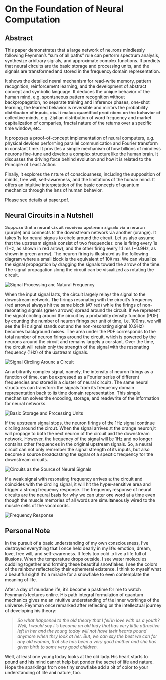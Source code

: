 # On the Foundation of Neural Computation

## Abstract

This paper demonstrates that a large network of neurons mindlessly following Feynman’s “sum of all paths” rule can perform spectrum analysis, synthesize arbitrary signals, and approximate complex functions. It predicts that neural circuits are the basic storage and processing units, and the signals are transformed and stored in the frequency domain representation. 

It shows the detailed neural mechanism for read-write memory, pattern recognition, reinforcement learning, and the development of abstract concept and symbolic language. It deduces the unique behavior of the human mind, e.g. spontaneous pattern recognition without backpropagation, no separate training and inference phases, one-shot learning, the learned behavior is reversible and mirrors the probability distribution of inputs, etc. It makes quantified predictions on the behavior of collective minds, e.g. Zipfian distribution of word frequency and market capitalization of companies, fractal nature of the returns over a specific time window, etc. 

It proposes a proof-of-concept implementation of neural computers, e.g. physical devices performing parallel communication and Fourier transform in constant time. It provides a simple mechanism of how billions of mindless neurons fine-tune and develop a complex structure like the human brain. It discusses the driving force behind evolution and how it is related to the Principle of Least Action.

Finally, it explores the nature of consciousness, including the supposition of minds, free will, self-awareness, and the limitations of the human mind. It offers an intuitive interpretation of the basic concepts of quantum mechanics through the lens of human behavior.

Please see details at [paper.pdf](https://github.com/plaxy314/vox/blob/master/paper.pdf). 

## Neural Circuits in a Nutshell

Suppose that a neural circuit receives upstream signals via a neuron (purple) and connects to the downstream network via another (orange).  It takes 1s for neural signals to circle around the circuit. Let us also assume that the upstream signals consist of two frequencies: one is firing every 1s (1Hz, as shown in red arrow), and the other firing every 1.1 ms (~0.9Hz, as shown in green arrow). The neuron firing is illustrated as the following diagram where a small block is the equivalent of 100 ms. We can visualize the signal propagation by dragging the signals toward the arrow of the time. The signal propagation along the circuit can be visualized as rotating the circuit. 

![Signal Processing and Natural Frequency](natural_frequency.png)

When the input signal lasts, the circuit largely relays the signal to the downstream network. The firings resonating with the circuit’s frequency (red arrows) always hit the same block (#7 red) while the firings of non-resonating signals (green arrows) spread around the circuit. If we represent the signal circling around the circuit by a probability density function (PDF) by counting the number of neuron firings per unit of time, i.e. 100ms, we will see the 1Hz signal stands out and the non-resonating signal (0.9Hz) becomes background noises. The area under the PDF corresponds to the total number of neuron firings around the circuit, which is powered by the neurons around the circuit and remains largely a constant. Over the time, the circuit will retain only the strength of the signal with the resonating frequency (1Hz) of the upstream signals.

![Signal Circling Around a Circuit](neural_signal.png)

An arbitrarily complex signal, namely, the intensity of neuron firings as a function of time, can be expressed as a Fourier series of different frequencies and stored in a cluster of neural circuits. The same neural structures can transform the signals from its frequency domain representation back to its time domain representation. This simple mechanism solves the encoding, storage, and read/write of the information for neural networks.

![Basic Storage and Processing Units](processing_unit.png)

If the upstream signal stops, the neuron firings of the 1Hz signal continue circling around the circuit. When the signal arrives at the orange neuron,it will propage to both the next neuron of the circuit and the downstream network. However, the frequency of the signal will be 1Hz and no longer contains other frequencies in the original upstream signals. So, a neural circuit can not only remember the signal strength of its inputs, but also become a source broadcasting the signal of a specific frequency for the downstream circuits.

![Circuits as the Source of Neural Signals](signal_source.png)

If a weak signal with resonating frequency arrives at the circuit and coincides with the circling signal, it will hit the hyper-sensitive area and trigger a strong frequency response. The frequency response of neural circuits are the neural basis for why we can utter one word at a time even though the muscle memories of all words are simultaneously wired to the muscle cells of the vocal cords.

![Frequency Response](frequency_response.png)


## Personal Note

In the pursuit of a basic understanding of my own consciousness, I’ve destroyed everything that I once held dearly in my life: emotion, dream, love, free will, and self-awareness. It feels too cold to live a life full of illusions. When the temperature drops outside, I see water molecules cuddling together and forming these beautiful snowflakes. I see the colors of the rainbow reflected by their ephemeral existence. I think to myself what a beautiful sight! It’s a miracle for a snowflake to even contemplate the meaning of life.

After a day of mundane life, it’s become a pastime for me to watch Feynman’s lectures online. His path integral formulation of quantum mechanics gives me an intuitive understanding of the inner workings of the universe. Feynman once remarked after reflecting on the intellectual journey of developing his theory:

>*So what happened to the old theory that I fell in love with as a youth? Well, I would say it’s become an old lady that has very little attractive left in her and the young today will not have their hearts pound anymore when they look at her. But, we can say the best we can for any old woman, that she has been a very good mother and she has given birth to some very good children.*

Well, at least one young today looks at the old lady. His heart starts to pound and his mind cannot help but ponder the secret of life and nature. Hope the sparklings from one tiny snowflake add a bit of color to your understanding of life and nature, too. 
